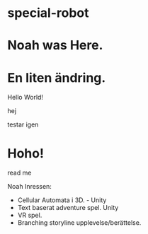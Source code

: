 # special-robot

# Noah was Here.

# En liten ändring.

Hello World!

hej

testar igen

# Hoho!

read me


Noah Inressen: 
- Cellular Automata i 3D. - Unity 
- Text baserat adventure spel. Unity 
- VR spel. 
- Branching storyline upplevelse/berättelse. 
